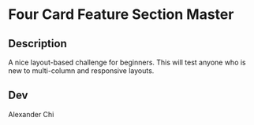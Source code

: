 # Four Card Feature Section Master

## Description
A nice layout-based challenge for beginners. This will test anyone who is new to multi-column and responsive layouts.

## Dev
Alexander Chi
